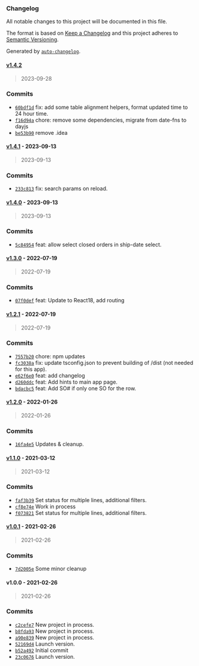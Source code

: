 ### Changelog

All notable changes to this project will be documented in this file.

The format is based on [Keep a Changelog](https://keepachangelog.com/en/1.0.0/)
and this project adheres to [Semantic Versioning](https://semver.org/spec/v2.0.0.html).

Generated by [`auto-changelog`](https://github.com/CookPete/auto-changelog).

#### [v1.4.2](https://github.com/UtahGooner/edi-order-status/compare/v1.4.1...v1.4.2)

> 2023-09-28

### Commits

- [`60bdf1d`](https://github.com/UtahGooner/edi-order-status/commit/60bdf1d0fcb6b2b5fcfa5d357dbb70e80ea31198)  fix: add some table alignment helpers, format updated time to 24 hour time.
- [`f16d94a`](https://github.com/UtahGooner/edi-order-status/commit/f16d94ab581d45c42233a1cbcf7174aa653f5831)  chore: remove some dependencies, migrate from date-fns to dayjs
- [`be53b90`](https://github.com/UtahGooner/edi-order-status/commit/be53b902ffa2a050abb2bb93890b47ca4cc29196)  remove .idea

#### [v1.4.1](https://github.com/UtahGooner/edi-order-status/compare/v1.4.0...v1.4.1) - 2023-09-13

> 2023-09-13

### Commits

- [`233c813`](https://github.com/UtahGooner/edi-order-status/commit/233c813c7996035c6ffa71cdcbf579fc6c36e270)  fix: search params on reload.

#### [v1.4.0](https://github.com/UtahGooner/edi-order-status/compare/v1.3.0...v1.4.0) - 2023-09-13

> 2023-09-13

### Commits

- [`5c84954`](https://github.com/UtahGooner/edi-order-status/commit/5c84954f194b156f489f0ea67931e0757674db46)  feat: allow select closed orders in ship-date select.

#### [v1.3.0](https://github.com/UtahGooner/edi-order-status/compare/v1.2.1...v1.3.0) - 2022-07-19

> 2022-07-19

### Commits

- [`07f0def`](https://github.com/UtahGooner/edi-order-status/commit/07f0def5e31548e6023d83116e66a44ade33ea1b)  feat: Update to React18, add routing

#### [v1.2.1](https://github.com/UtahGooner/edi-order-status/compare/v1.2.0...v1.2.1) - 2022-07-19

> 2022-07-19

### Commits

- [`7557b20`](https://github.com/UtahGooner/edi-order-status/commit/7557b206c95a2446a0ca50319a2bddc9ecf81a27)  chore: npm updates
- [`fc3038a`](https://github.com/UtahGooner/edi-order-status/commit/fc3038a2dc51047717203ff1ccfe372182b47656)  fix: update tsconfig.json to prevent building of /dist (not needed for this app).
- [`e62f6e0`](https://github.com/UtahGooner/edi-order-status/commit/e62f6e0dc4155cc1d4faba01903f384ece65b3ef)  feat: add changelog
- [`d260ddc`](https://github.com/UtahGooner/edi-order-status/commit/d260ddc9cc19775464cb1b0941818d90ea8935dc)  feat: Add hints to main app page.
- [`bdacbc5`](https://github.com/UtahGooner/edi-order-status/commit/bdacbc5d4c7fda0842141c313809087a51b61e61)  feat: Add SO# if only one SO for the row.

#### [v1.2.0](https://github.com/UtahGooner/edi-order-status/compare/v1.1.0...v1.2.0) - 2022-01-26

> 2022-01-26

### Commits

- [`16fa4e5`](https://github.com/UtahGooner/edi-order-status/commit/16fa4e56e6305d6e5f901337cf150c04fe90cff5)  Updates & cleanup.

#### [v1.1.0](https://github.com/UtahGooner/edi-order-status/compare/v1.0.1...v1.1.0) - 2021-03-12

> 2021-03-12

### Commits

- [`faf3b39`](https://github.com/UtahGooner/edi-order-status/commit/faf3b390360412f085de4cb681c99d2bf8363b53)  Set status for multiple lines, additional filters.
- [`cf8e74e`](https://github.com/UtahGooner/edi-order-status/commit/cf8e74edda0c8c8a2d9c534be0de2e44835abdd6)  Work in process
- [`f073821`](https://github.com/UtahGooner/edi-order-status/commit/f0738212b7836cc4288b7b44cf82d00d06908d54)  Set status for multiple lines, additional filters.

#### [v1.0.1](https://github.com/UtahGooner/edi-order-status/compare/v1.0.0...v1.0.1) - 2021-02-26

> 2021-02-26

### Commits

- [`7d2005e`](https://github.com/UtahGooner/edi-order-status/commit/7d2005e51241af25f57289e8439cc70bd1d2ee3d)  Some minor cleanup

#### v1.0.0 - 2021-02-26

> 2021-02-26

### Commits

- [`c2cefe7`](https://github.com/UtahGooner/edi-order-status/commit/c2cefe70104f07316eef3a4d2d6292e825d229ef)  New project in process.
- [`b8fda93`](https://github.com/UtahGooner/edi-order-status/commit/b8fda935c41ead1c76dba52e442354450709bf9d)  New project in process.
- [`a90e839`](https://github.com/UtahGooner/edi-order-status/commit/a90e8397dc1709633fcad7fa2d910dd66fcc5d08)  New project in process.
- [`52169d4`](https://github.com/UtahGooner/edi-order-status/commit/52169d48ec054f6e9164f41cbf6ea08e4a20afcf)  Launch version.
- [`b52a492`](https://github.com/UtahGooner/edi-order-status/commit/b52a492a21a353b187dbbf4fa2f407292de816cb)  Initial commit
- [`23c0676`](https://github.com/UtahGooner/edi-order-status/commit/23c0676f197f00b2cf9aeb530ea81792fc07ef9b)  Launch version.
